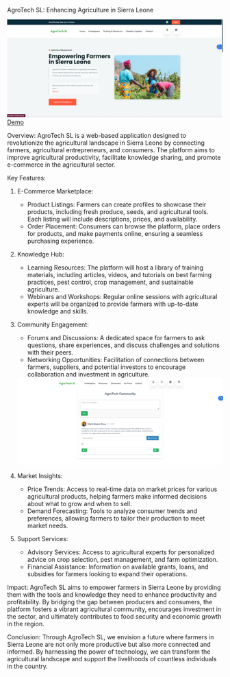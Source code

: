 AgroTech SL: Enhancing Agriculture in Sierra Leone

<img src="public/images/agrotech.png" alt="AgroTech UI">
<a href="https://agrotechsl.onrender.com/">Demo</a>

Overview:
AgroTech SL is a web-based application designed to revolutionize the agricultural landscape in Sierra Leone by connecting farmers, agricultural entrepreneurs, and consumers. The platform aims to improve agricultural productivity, facilitate knowledge sharing, and promote e-commerce in the agricultural sector.

Key Features:

1. E-Commerce Marketplace:
   - Product Listings: Farmers can create profiles to showcase their products, including fresh produce, seeds, and agricultural tools. Each listing will include descriptions, prices, and availability.
   - Order Placement: Consumers can browse the platform, place orders for products, and make payments online, ensuring a seamless purchasing experience.

2. Knowledge Hub:
   - Learning Resources: The platform will host a library of training materials, including articles, videos, and tutorials on best farming practices, pest control, crop management, and sustainable agriculture.
   - Webinars and Workshops: Regular online sessions with agricultural experts will be organized to provide farmers with up-to-date knowledge and skills.

3. Community Engagement:
   - Forums and Discussions: A dedicated space for farmers to ask questions, share experiences, and discuss challenges and solutions with their peers.
   - Networking Opportunities: Facilitation of connections between farmers, suppliers, and potential investors to encourage collaboration and investment in agriculture.

   <img src="public/images/agrotech-community.png" alt="AgroTech Community">

4. Market Insights:
   - Price Trends: Access to real-time data on market prices for various agricultural products, helping farmers make informed decisions about what to grow and when to sell.
   - Demand Forecasting: Tools to analyze consumer trends and preferences, allowing farmers to tailor their production to meet market needs.

5. Support Services:
   - Advisory Services: Access to agricultural experts for personalized advice on crop selection, pest management, and farm optimization.
   - Financial Assistance: Information on available grants, loans, and subsidies for farmers looking to expand their operations.

Impact:
AgroTech SL aims to empower farmers in Sierra Leone by providing them with the tools and knowledge they need to enhance productivity and profitability. By bridging the gap between producers and consumers, the platform fosters a vibrant agricultural community, encourages investment in the sector, and ultimately contributes to food security and economic growth in the region.

Conclusion:
Through AgroTech SL, we envision a future where farmers in Sierra Leone are not only more productive but also more connected and informed. By harnessing the power of technology, we can transform the agricultural landscape and support the livelihoods of countless individuals in the country.
